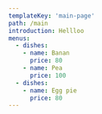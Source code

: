 ```yaml
---
templateKey: 'main-page'
path: /main
introduction: Hellloo
menus:
  - dishes:
    - name: Banan
      price: 80
    - name: Pea
      price: 100
  - dishes:
    - name: Egg pie
      price: 80
---
```

